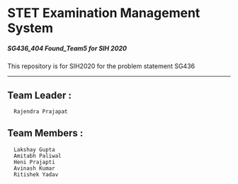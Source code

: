 # STET Examination Management System
##### SG436_404 Found_Team5 for SIH 2020
This repository is for SIH2020 for the problem statement SG436 




---
## Team Leader :
```
  Rajendra Prajapat
```

## Team Members :
```
  Lakshay Gupta
  Amitabh Paliwal
  Heni Prajapti
  Avinash Kumar
  Ritishek Yadav
```
  
